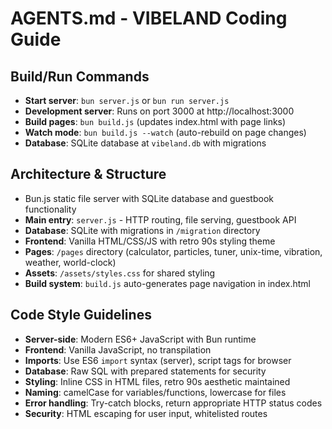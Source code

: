 # AGENTS.md - VIBELAND Coding Guide

## Build/Run Commands
- **Start server**: `bun server.js` or `bun run server.js`
- **Development server**: Runs on port 3000 at http://localhost:3000
- **Build pages**: `bun build.js` (updates index.html with page links)
- **Watch mode**: `bun build.js --watch` (auto-rebuild on page changes)
- **Database**: SQLite database at `vibeland.db` with migrations

## Architecture & Structure
- Bun.js static file server with SQLite database and guestbook functionality
- **Main entry**: `server.js` - HTTP routing, file serving, guestbook API
- **Database**: SQLite with migrations in `/migration` directory
- **Frontend**: Vanilla HTML/CSS/JS with retro 90s styling theme
- **Pages**: `/pages` directory (calculator, particles, tuner, unix-time, vibration, weather, world-clock)
- **Assets**: `/assets/styles.css` for shared styling
- **Build system**: `build.js` auto-generates page navigation in index.html

## Code Style Guidelines
- **Server-side**: Modern ES6+ JavaScript with Bun runtime
- **Frontend**: Vanilla JavaScript, no transpilation
- **Imports**: Use ES6 `import` syntax (server), script tags for browser
- **Database**: Raw SQL with prepared statements for security
- **Styling**: Inline CSS in HTML files, retro 90s aesthetic maintained
- **Naming**: camelCase for variables/functions, lowercase for files
- **Error handling**: Try-catch blocks, return appropriate HTTP status codes
- **Security**: HTML escaping for user input, whitelisted routes
